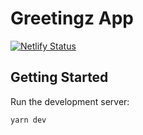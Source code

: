 # Greetingz App

[![Netlify Status](https://api.netlify.com/api/v1/badges/bcbdf490-7d20-4fed-bb1f-4a97d9f190bf/deploy-status)](https://app.netlify.com/sites/nft9k/deploys)

## Getting Started

Run the development server:

```bash
yarn dev
```
